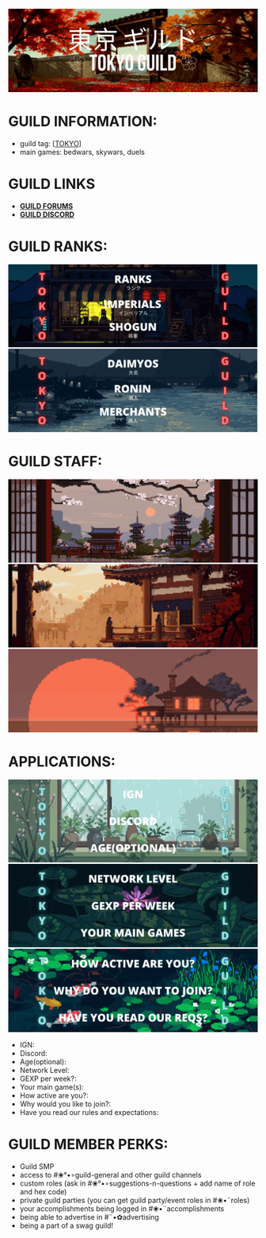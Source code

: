 ![tokyo banner](/assets/images/banner/banner.gif)
# GUILD INFORMATION:

- guild tag: [<a href="https://plancke.io/hypixel/guild/name/Tokyo%20Guild" target="_blank">TOKYO</a>]
- main games: bedwars, skywars, duels


# GUILD LINKS

<ul>
    <li><b><a href="https://hypixel.net/threads/%E2%9D%80tokyo-guild%E2%9D%80-tokyo-new-guild-low-reqs-friendly.4095664/" target="_blank">GUILD FORUMS</a></b></li>
    <li><b><a href="https://discord.gg/3xJYj4HZVa" target="_blank">GUILD DISCORD</a></b></li>
</ul>

# GUILD RANKS:
![ranks card](/assets/images/ranks/ranks_1.gif)
![ranks card](/assets/images/ranks/ranks_2.gif)
# GUILD STAFF:
![guild staff card](/assets/images/staff/staff_1.gif)
![guild staff card](/assets/images/staff/staff_2.gif)
![guild staff card](/assets/images/staff/staff_3.gif)
# APPLICATIONS:
![questions](/assets/images/applications/questions_1.gif)
![questions](/assets/images/applications/questions_2.gif)
![questions](/assets/images/applications/questions_3.gif)
<ul>
    <li>IGN:</li>
    <li>Discord:</li>
    <li>Age(optional):</li>
    <li>Network Level:</li>
    <li>GEXP per week?:</li>
    <li>Your main game(s):</li>
    <li>How active are you?:</li>
    <li>Why would you like to join?:</li>
    <li>Have you read our rules and expectations:</li>
</ul>

# GUILD MEMBER PERKS:
<ul>
    <li>Guild SMP</li>
    <li>access to #❀°•∘guild-general and other guild channels</li>
    <li>custom roles (ask in #❀°•∘suggestions-n-questions + add name of role and hex code)</li>
    <li>private guild parties (you can get guild party/event roles in #❀•¨roles)</li>
    <li>your accomplishments being logged in #❀•¨accomplishments</li>
    <li>being able to advertise in #¨•✿advertising</li>
    <li>being a part of a swag guild!</li>
</ul>